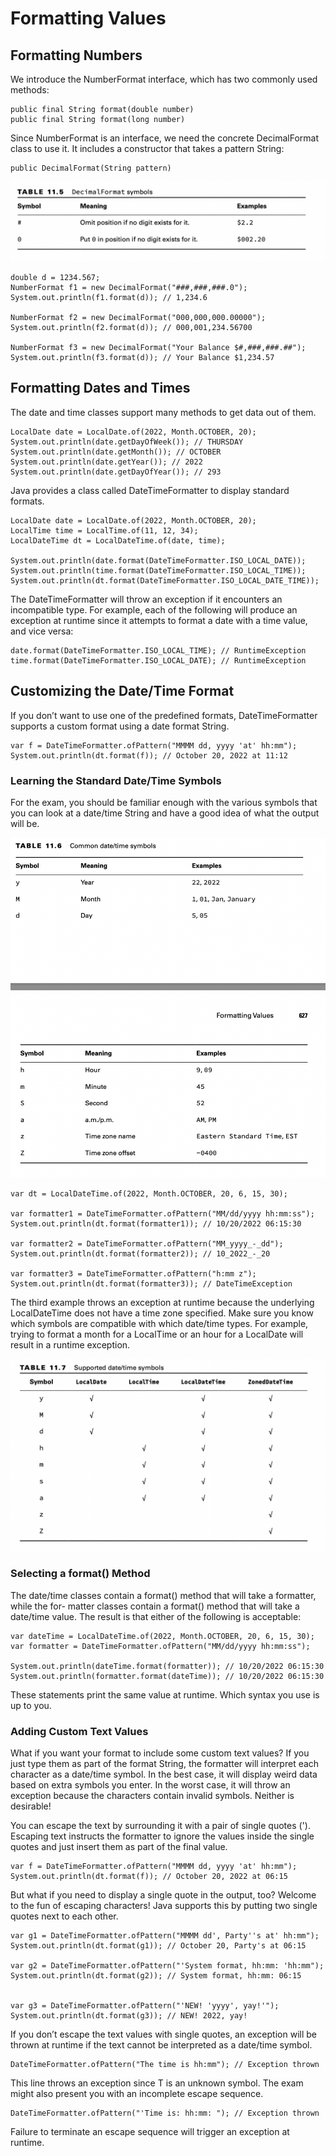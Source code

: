 # Formatting Values

## Formatting Numbers

We introduce the NumberFormat interface, which has two commonly used methods:

    public final String format(double number)
    public final String format(long number)

Since NumberFormat is an interface, we need the concrete DecimalFormat class to use it. It includes a constructor that
takes a pattern String:

    public DecimalFormat(String pattern)

![](formatting_values/formattting_numbers/DecimalFormat-symbols.png)

    double d = 1234.567;
    NumberFormat f1 = new DecimalFormat("###,###,###.0");
    System.out.println(f1.format(d)); // 1,234.6

    NumberFormat f2 = new DecimalFormat("000,000,000.00000");
    System.out.println(f2.format(d)); // 000,001,234.56700

    NumberFormat f3 = new DecimalFormat("Your Balance $#,###,###.##");
    System.out.println(f3.format(d)); // Your Balance $1,234.57

## Formatting Dates and Times

The date and time classes support many methods to get data out of them.

    LocalDate date = LocalDate.of(2022, Month.OCTOBER, 20); 
    System.out.println(date.getDayOfWeek()); // THURSDAY 
    System.out.println(date.getMonth()); // OCTOBER 
    System.out.println(date.getYear()); // 2022 
    System.out.println(date.getDayOfYear()); // 293

Java provides a class called DateTimeFormatter to display standard formats.

    LocalDate date = LocalDate.of(2022, Month.OCTOBER, 20); 
    LocalTime time = LocalTime.of(11, 12, 34); 
    LocalDateTime dt = LocalDateTime.of(date, time);

    System.out.println(date.format(DateTimeFormatter.ISO_LOCAL_DATE)); 
    System.out.println(time.format(DateTimeFormatter.ISO_LOCAL_TIME)); 
    System.out.println(dt.format(DateTimeFormatter.ISO_LOCAL_DATE_TIME));

The DateTimeFormatter will throw an exception if it encounters an incompatible type. For example, each of the following
will produce an exception at runtime since it attempts to format a date with a time value, and vice versa:

    date.format(DateTimeFormatter.ISO_LOCAL_TIME); // RuntimeException 
    time.format(DateTimeFormatter.ISO_LOCAL_DATE); // RuntimeException

## Customizing the Date/Time Format

If you don’t want to use one of the predefined formats, DateTimeFormatter supports a custom format using a date format
String.

    var f = DateTimeFormatter.ofPattern("MMMM dd, yyyy 'at' hh:mm"); 
    System.out.println(dt.format(f)); // October 20, 2022 at 11:12

### Learning the Standard Date/Time Symbols

For the exam, you should be familiar enough with the various symbols that you can look at a date/time String and have a
good idea of what the output will be.

![](formatting_values/customizing_the_date_time_format/images/Common-date-time-symbols.png)

    var dt = LocalDateTime.of(2022, Month.OCTOBER, 20, 6, 15, 30);

    var formatter1 = DateTimeFormatter.ofPattern("MM/dd/yyyy hh:mm:ss");
    System.out.println(dt.format(formatter1)); // 10/20/2022 06:15:30 

    var formatter2 = DateTimeFormatter.ofPattern("MM_yyyy_-_dd");
    System.out.println(dt.format(formatter2)); // 10_2022_-_20 

    var formatter3 = DateTimeFormatter.ofPattern("h:mm z");
    System.out.println(dt.format(formatter3)); // DateTimeException

The third example throws an exception at runtime because the underlying LocalDateTime does not have a time zone
specified.
Make sure you know which symbols are compatible with which date/time types. For example, trying to format a month for a
LocalTime or an hour for a LocalDate will result in a runtime exception.

![](formatting_values/customizing_the_date_time_format/images/Supported-date-time-symbols.png)

### Selecting a format() Method

The date/time classes contain a format() method that will take a formatter, while the for- matter classes contain a
format() method that will take a date/time value. The result is that either of the following is acceptable:

    var dateTime = LocalDateTime.of(2022, Month.OCTOBER, 20, 6, 15, 30); 
    var formatter = DateTimeFormatter.ofPattern("MM/dd/yyyy hh:mm:ss");

    System.out.println(dateTime.format(formatter)); // 10/20/2022 06:15:30 
    System.out.println(formatter.format(dateTime)); // 10/20/2022 06:15:30

These statements print the same value at runtime. Which syntax you use is up to you.

### Adding Custom Text Values

What if you want your format to include some custom text values? If you just type them as part of the format String, the
formatter will interpret each character as a date/time symbol. In the best case, it will display weird data based on
extra symbols you enter. In the worst case, it will throw an exception because the characters contain invalid symbols.
Neither is desirable!

You can escape the text by surrounding it with a pair of single quotes ('). Escaping text instructs the formatter to
ignore the values inside the single quotes and just insert them as part of the final value.

    var f = DateTimeFormatter.ofPattern("MMMM dd, yyyy 'at' hh:mm"); 
    System.out.println(dt.format(f)); // October 20, 2022 at 06:15

But what if you need to display a single quote in the output, too? Welcome to the fun of escaping characters! Java
supports this by putting two single quotes next to each other.

    var g1 = DateTimeFormatter.ofPattern("MMMM dd', Party''s at' hh:mm");
    System.out.println(dt.format(g1)); // October 20, Party's at 06:15

    var g2 = DateTimeFormatter.ofPattern("'System format, hh:mm: 'hh:mm");
    System.out.println(dt.format(g2)); // System format, hh:mm: 06:15


    var g3 = DateTimeFormatter.ofPattern("'NEW! 'yyyy', yay!'");
    System.out.println(dt.format(g3)); // NEW! 2022, yay!

If you don’t escape the text values with single quotes, an exception will be thrown at runtime if the text cannot be
interpreted as a date/time symbol.

    DateTimeFormatter.ofPattern("The time is hh:mm"); // Exception thrown

This line throws an exception since T is an unknown symbol. The exam might also present you with an incomplete escape
sequence.

    DateTimeFormatter.ofPattern("'Time is: hh:mm: "); // Exception thrown

Failure to terminate an escape sequence will trigger an exception at runtime.